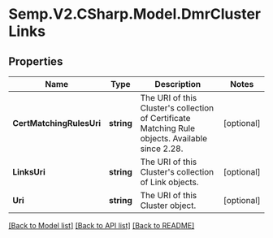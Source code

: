 # Semp.V2.CSharp.Model.DmrClusterLinks
## Properties

Name | Type | Description | Notes
------------ | ------------- | ------------- | -------------
**CertMatchingRulesUri** | **string** | The URI of this Cluster&#x27;s collection of Certificate Matching Rule objects. Available since 2.28. | [optional] 
**LinksUri** | **string** | The URI of this Cluster&#x27;s collection of Link objects. | [optional] 
**Uri** | **string** | The URI of this Cluster object. | [optional] 

[[Back to Model list]](../README.md#documentation-for-models) [[Back to API list]](../README.md#documentation-for-api-endpoints) [[Back to README]](../README.md)

